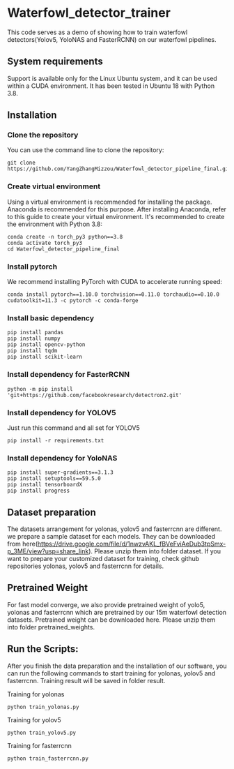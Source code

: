 # Waterfowl_detector_trainer

This code serves as a demo of showing how to train waterfowl detectors(Yolov5, YoloNAS and FasterRCNN) on our waterfowl pipelines.

## System requirements
Support is available only for the Linux Ubuntu system, and it can be used within a CUDA environment. It has been tested in Ubuntu 18 with Python 3.8.

## Installation

### Clone the repository
You can use the command line to clone the repository:
```
git clone https://github.com/YangZhangMizzou/Waterfowl_detector_pipeline_final.git
```

### Create virtual environment
Using a virtual environment is recommended for installing the package. Anaconda is recommended for this purpose. After installing Anaconda, refer to this guide to create your virtual environment. It's recommended to create the environment with Python 3.8:

```
conda create -n torch_py3 python==3.8
conda activate torch_py3
cd Waterfowl_detector_pipeline_final
```

### Install pytorch

We recommend installing PyTorch with CUDA to accelerate running speed:
```
conda install pytorch==1.10.0 torchvision==0.11.0 torchaudio==0.10.0 cudatoolkit=11.3 -c pytorch -c conda-forge
```
### Install basic dependency

```
pip install pandas
pip install numpy
pip install opencv-python
pip install tqdm
pip install scikit-learn
```

### Install dependency for FasterRCNN

```
python -m pip install 'git+https://github.com/facebookresearch/detectron2.git'
```

### Install dependency for YOLOV5

Just run this command and all set for YOLOV5
```
pip install -r requirements.txt
```

### Install dependency for YoloNAS

```
pip install super-gradients==3.1.3
pip install setuptools==59.5.0
pip install tensorboardX
pip install progress
```
## Dataset preparation

The datasets arrangement for yolonas, yolov5 and fasterrcnn are different. we prepare a sample dataset for each models. They can be downloaded from here(https://drive.google.com/file/d/1nwzvAKL_fBVeFviAeDub3tpSmx-p_3ME/view?usp=share_link). Please unzip them into folder dataset. 
If you want to prepare your customized dataset for training, check github repositories yolonas, yolov5 and fasterrcnn for details.

## Pretrained Weight

For fast model converge, we also provide pretrained weight of yolo5, yolonas and fasterrcnn which are pretrained by our 15m waterfowl detection datasets. Pretrained weight can be downloaded here. Please unzip them into folder pretrained_weights. 

## Run the Scripts:
After you finish the data preparation and the installation of our software, you can run the following commands to start training for yolonas, yolov5 and fasterrcnn. Training result will be saved in folder result.

Training for yolonas
```
python train_yolonas.py
```
Training for yolov5
```
python train_yolov5.py
```
Training for fasterrcnn
```
python train_fasterrcnn.py
```






